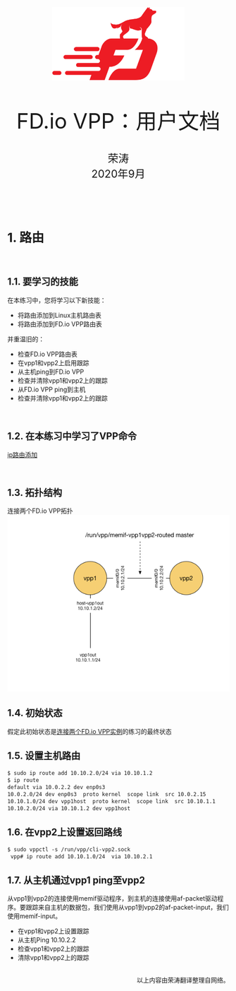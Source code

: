 <div align=center>
	<img src="_v_images/20200904171558212_22234.png" width="300"> 
</div>

<br/>
<br/>
<br/>

<center><font size='20'>FD.io VPP：用户文档</font></center>
<br/>
<br/>
<center><font size='5'>荣涛</font></center>
<center><font size='5'>2020年9月</font></center>
<br/>
<br/>
<br/>
<br/>




# 1. 路由

<br/>

## 1.1. 要学习的技能
在本练习中，您将学习以下新技能：

* 将路由添加到Linux主机路由表
* 将路由添加到FD.io VPP路由表

并重温旧的：

* 检查FD.io VPP路由表
* 在vpp1和vpp2上启用跟踪
* 从主机ping到FD.io VPP
* 检查并清除vpp1和vpp2上的跟踪
* 从FD.io VPP ping到主机
* 检查并清除vpp1和vpp2上的跟踪

<br/>

## 1.2. 在本练习中学习了VPP命令
[ip路由添加](https://docs.fd.io/vpp/17.04/clicmd_src_vnet_ip.html#clicmd_ip_route)

<br/>

## 1.3. 拓扑结构

连接两个FD.io VPP拓扑
![拓扑结构](_v_images/20200907105915271_9141.png)

## 1.4. 初始状态
假定此初始状态是[连接两个FD.io VPP实例](https://fd.io/docs/vpp/master/gettingstarted/progressivevpp/VPP/Progressive_VPP_Tutorial#Connecting_two_vpp_instances)的练习的最终状态

## 1.5. 设置主机路由
```
$ sudo ip route add 10.10.2.0/24 via 10.10.1.2
$ ip route
default via 10.0.2.2 dev enp0s3
10.0.2.0/24 dev enp0s3  proto kernel  scope link  src 10.0.2.15
10.10.1.0/24 dev vpp1host  proto kernel  scope link  src 10.10.1.1
10.10.2.0/24 via 10.10.1.2 dev vpp1host
```

## 1.6. 在vpp2上设置返回路线
```
$ sudo vppctl -s /run/vpp/cli-vpp2.sock
 vpp# ip route add 10.10.1.0/24  via 10.10.2.1
```
## 1.7. 从主机通过vpp1 ping至vpp2
从vpp1到vpp2的连接使用memif驱动程序，到主机的连接使用af-packet驱动程序。要跟踪来自主机的数据包，我们使用从vpp1到vpp2的af-packet-input，我们使用memif-input。

* 在vpp1和vpp2上设置跟踪
* 从主机Ping 10.10.2.2
* 检查vpp1和vpp2上的跟踪
* 清除vpp1和vpp2上的跟踪





<br/>
<div align=right>	以上内容由荣涛翻译整理自网络。</div>